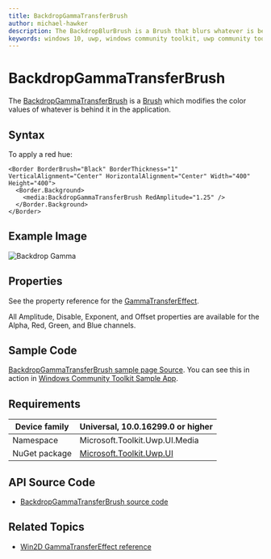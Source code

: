 ```yaml
---
title: BackdropGammaTransferBrush
author: michael-hawker
description: The BackdropBlurBrush is a Brush that blurs whatever is behind it in the application.
keywords: windows 10, uwp, windows community toolkit, uwp community toolkit, uwp toolkit, brush, backdrop, gamma, color
---
```


# BackdropGammaTransferBrush

The [BackdropGammaTransferBrush](https://docs.microsoft.com/dotnet/api/microsoft.toolkit.uwp.ui.media.backdropgammatransferbrush) is a [Brush](https://docs.microsoft.com/uwp/api/windows.ui.xaml.media.brush) which modifies the color values of whatever is behind it in the application.

## Syntax

To apply a red hue:

```xaml
<Border BorderBrush="Black" BorderThickness="1" VerticalAlignment="Center" HorizontalAlignment="Center" Width="400" Height="400">
  <Border.Background>
    <media:BackdropGammaTransferBrush RedAmplitude="1.25" />
  </Border.Background>
</Border>
```

## Example Image

![Backdrop Gamma](../resources/images/Brushes/BackdropGamma.jpg "Backdrop Gamma")

## Properties

See the property reference for the [GammaTransferEffect](http://microsoft.github.io/Win2D/html/T_Microsoft_Graphics_Canvas_Effects_GammaTransferEffect.htm).  

All Amplitude, Disable, Exponent, and Offset properties are available for the Alpha, Red, Green, and Blue channels.

## Sample Code

[BackdropGammaTransferBrush sample page Source](https://github.com/Microsoft/WindowsCommunityToolkit//tree/master/Microsoft.Toolkit.Uwp.SampleApp/SamplePages/BackdropGammaTransferBrush). You can see this in action in [Windows Community Toolkit Sample App](https://www.microsoft.com/store/apps/9NBLGGH4TLCQ).

## Requirements

| Device family | Universal, 10.0.16299.0 or higher |
| --- | --- |
| Namespace | Microsoft.Toolkit.Uwp.UI.Media |
| NuGet package | [Microsoft.Toolkit.Uwp.UI](https://www.nuget.org/packages/Microsoft.Toolkit.Uwp.UI/) |

## API Source Code

- [BackdropGammaTransferBrush source code](https://github.com/Microsoft/WindowsCommunityToolkit//blob/master/Microsoft.Toolkit.Uwp.UI/Media/BackdropGammaTransferBrush.cs)

## Related Topics

- [Win2D GammaTransferEffect reference](http://microsoft.github.io/Win2D/html/T_Microsoft_Graphics_Canvas_Effects_GammaTransferEffect.htm)
